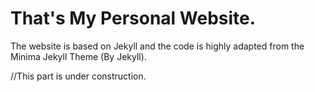 # That's My Personal Website.

The website is based on Jekyll and the code is highly adapted from the Minima Jekyll Theme (By Jekyll).


//This part is under construction.